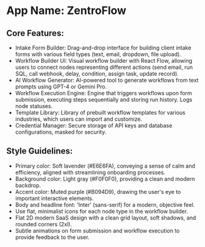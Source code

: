 # **App Name**: ZentroFlow

## Core Features:

- Intake Form Builder: Drag-and-drop interface for building client intake forms with various field types (text, email, dropdown, file upload).
- Workflow Builder UI: Visual workflow builder with React Flow, allowing users to connect nodes representing different actions (send email, run SQL, call webhook, delay, condition, assign task, update record).
- AI Workflow Generator: AI-powered tool to generate workflows from text prompts using GPT-4 or Gemini Pro.
- Workflow Execution Engine: Engine that triggers workflows upon form submission, executing steps sequentially and storing run history. Logs node statuses.
- Template Library: Library of prebuilt workflow templates for various industries, which users can import and customize.
- Credential Manager: Secure storage of API keys and database configurations, masked for security.

## Style Guidelines:

- Primary color: Soft lavender (#E6E6FA), conveying a sense of calm and efficiency, aligned with streamlining onboarding processes.
- Background color: Light gray (#F0F0F0), providing a clean and modern backdrop.
- Accent color: Muted purple (#B094D9), drawing the user's eye to important interactive elements.
- Body and headline font: 'Inter' (sans-serif) for a modern, objective feel.
- Use flat, minimalist icons for each node type in the workflow builder.
- Flat 2D modern SaaS design with a clean grid layout, soft shadows, and rounded corners (2xl).
- Subtle animations on form submission and workflow execution to provide feedback to the user.
